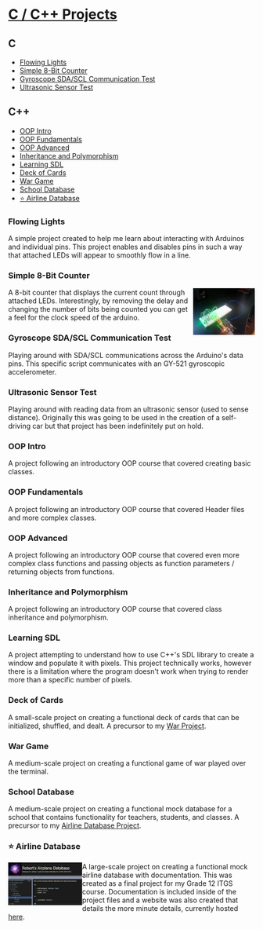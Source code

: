 # [C / C++ Projects](docs/C_C++.md)
## C
- [Flowing Lights](#flowing-lights)
- [Simple 8-Bit Counter](#simple-8-bit-counter)
- [Gyroscope SDA/SCL Communication Test](#gyroscope-sda/scl-communication-test)
- [Ultrasonic Sensor Test](#ultrasonic-sensor-test)

## C++
- [OOP Intro](#oop-intro)
- [OOP Fundamentals](#oop-fundementals)
- [OOP Advanced](#oop-advanced)
- [Inheritance and Polymorphism](#inheritance-and-polymorphism)
- [Learning SDL](#learning-sdl)
- [Deck of Cards](#deck-of-cards)
- [War Game](#war-game)
- [School Database](#school-database)
- [:star: Airline Database](#airline-database)

### Flowing Lights
A simple project created to help me learn about interacting with Arduinos and individual pins.  This project enables and disables pins in such a way that attached LEDs will appear to smoothly flow in a line.

### Simple 8-Bit Counter
<img align="right" width="25%" src="../C_C++\C\Simple_8-bit_Binary_Counter\Project.jpg"></img>
A 8-bit counter that displays the current count through attached LEDs. Interestingly, by removing the delay and changing the number of bits being counted you can get a feel for the clock speed of the arduino.

### Gyroscope SDA/SCL Communication Test
Playing around with SDA/SCL communications across the Arduino's data pins. This specific script communicates with an GY-521 gyroscopic accelerometer.

### Ultrasonic Sensor Test
Playing around with reading data from an ultrasonic sensor (used to sense distance).  Originally this was going to be used in the creation of a self-driving car but that project has been indefinitely put on hold.

### OOP Intro
A project following an introductory OOP course that covered creating basic classes.

### OOP Fundamentals
A project following an introductory OOP course that covered Header files and more complex classes.

### OOP Advanced
A project following an introductory OOP course that covered even more complex class functions and passing objects as function parameters / returning objects from functions.

### Inheritance and Polymorphism
A project following an introductory OOP course that covered class inheritance and polymorphism.

### Learning SDL
A project attempting to understand how to use C++'s SDL library to create a window and populate it with pixels.  This project technically works, however there is a limitation where the program doesn't work when trying to render more than a specific number of pixels.

### Deck of Cards
A small-scale project on creating a functional deck of cards that can be initialized, shuffled, and dealt. A precursor to my [War Project](#war-game).

### War Game
A medium-scale project on creating a functional game of war played over the terminal.

### School Database
A medium-scale project on creating a functional mock database for a school that contains functionality for teachers, students, and classes.  A precursor to my [Airline Database Project](#airline-database).

### :star: Airline Database
<img align="left" width="30%" src="../C_C++\C++\Airline Database\Documentation.PNG"></img>
A large-scale project on creating a functional mock airline database with documentation.  This was created as a final project for my Grade 12 ITGS course.  Documentation is included inside of the project files and a website was also created that details the more minute details, currently hosted [here](https://robert-macwha.github.io/Extra/ITGS%20Documentation/index.html).
